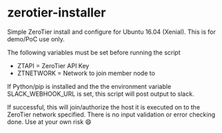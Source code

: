 # zerotier-installer
Simple ZeroTier install and configure for Ubuntu 16.04 (Xenial). This is for demo/PoC use only.

The following variables must be set before running the script
* ZTAPI = ZeroTier API Key
* ZTNETWORK = Network to join member node to

If Python/pip is installed and the the environment variable SLACK_WEBHOOK_URL is set, this script will post output to slack.

If successful, this will join/authorize the host it is executed on to the ZeroTier network specified. There is no input validation or error checking done. Use at your own risk :smile:
